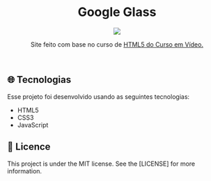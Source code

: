 <h1 align="center">Google Glass</h1>

  <p align="center">
<img src="https://github.com/ale-mouraboni/html-css-site/blob/main/assets/readme/site-html-css.gif">
  </p>

<p align="center">Site feito com base no curso de <a href="https://www.youtube.com/playlist?list=PLHz_AreHm4dlAnJ_jJtV29RFxnPHDuk9o">HTML5 do Curso em Vídeo.</a></p>
</br>
<h2><g-emoji class="g-emoji" alias="globe_with_meridians" fallback-src="https://github.githubassets.com/images/icons/emoji/unicode/1f310.png">🌐</g-emoji>  Tecnologias</h2>
<p>Esse projeto foi desenvolvido usando as seguintes tecnologias:</p>
  
  <ul>
  <li> HTML5</li>
  <li> CSS3</li>
  <li> JavaScript</li>
  </ul>
  
<h2><g-emoji class="g-emoji" alias="memo" fallback-src="https://github.githubassets.com/images/icons/emoji/unicode/1f4dd.png">📝</g-emoji>  Licence</h2>
This project is under the MIT license. See the [LICENSE] for more information.
